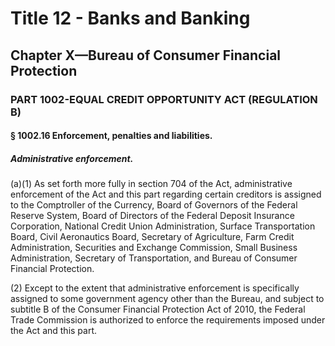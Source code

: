 
# Title 12 - Banks and Banking
## Chapter X—Bureau of Consumer Financial Protection
### PART 1002-EQUAL CREDIT OPPORTUNITY ACT (REGULATION B)
#### § 1002.16 Enforcement, penalties and liabilities.
##### Administrative enforcement.

(a)(1) As set forth more fully in section 704 of the Act, administrative enforcement of the Act and this part regarding certain creditors is assigned to the Comptroller of the Currency, Board of Governors of the Federal Reserve System, Board of Directors of the Federal Deposit Insurance Corporation, National Credit Union Administration, Surface Transportation Board, Civil Aeronautics Board, Secretary of Agriculture, Farm Credit Administration, Securities and Exchange Commission, Small Business Administration, Secretary of Transportation, and Bureau of Consumer Financial Protection.

(2) Except to the extent that administrative enforcement is specifically assigned to some government agency other than the Bureau, and subject to subtitle B of the Consumer Financial Protection Act of 2010, the Federal Trade Commission is authorized to enforce the requirements imposed under the Act and this part.
